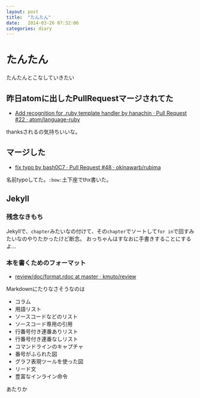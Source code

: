 ```yaml
---
layout: post
title:  "たんたん"
date:   2014-03-26 07:32:06
categories: diary
---
```

# たんたん
たんたんとこなしていきたい

## 昨日atomに出したPullRequestマージされてた
- [Add recognition for .ruby template handler by hanachin · Pull Request #22 · atom/language-ruby](https://github.com/atom/language-ruby/pull/22)

thanksされるの気持ちいいな。

## マージした
- [fix typo by bash0C7 · Pull Request #48 · okinawarb/rubima](https://github.com/okinawarb/rubima/pull/48)

名前typoしてた。`:bow:`土下座でthx書いた。

## Jekyll
### 残念なきもち
Jekyllで、`chapter`みたいなの付けて、その`chapter`でソートして`for in`で回すみたいなのやりたかったけど断念。
おっちゃんはすなおに手書きすることにするよ...

### 本を書くためのフォーマット
- [review/doc/format.rdoc at master · kmuto/review](https://github.com/kmuto/review/blob/master/doc/format.rdoc)

Markdownにたりなさそうなのは

- コラム
- 用語リスト
- ソースコードなどのリスト
- ソースコード専用の引用
- 行番号付き連番ありリスト
- 行番号付き連番なしリスト
- コマンドラインのキャプチャ
- 番号がふられた図
- グラフ表現ツールを使った図
- リード文
- 豊富なインライン命令

あたりか
